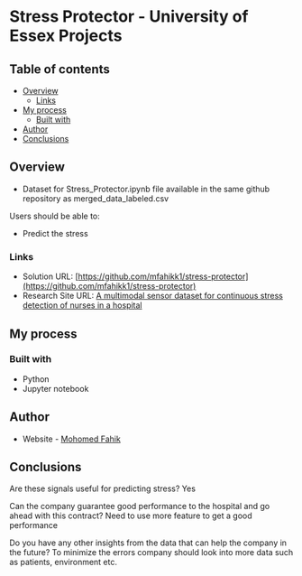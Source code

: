 # Stress Protector - University of Essex Projects

## Table of contents

- [Overview](#overview)
  - [Links](#links)
- [My process](#my-process)
  - [Built with](#built-with)
- [Author](#author)
- [Conclusions](#conclusions)


## Overview
- Dataset for Stress_Protector.ipynb file available in the same github repository as merged_data_labeled.csv

Users should be able to:
- Predict the stress 

### Links

- Solution URL: [https://github.com/mfahikk1/stress-protector](https://github.com/mfahikk1/stress-protector)
- Research Site URL: [A multimodal sensor dataset for continuous stress detection of nurses in a hospital](https://www.ncbi.nlm.nih.gov/pmc/articles/PMC9159985/)

## My process

### Built with

- Python
- Jupyter notebook

## Author

- Website - [Mohomed Fahik](https://mfahikk1.github.io/fahik-portfolio/)

## Conclusions

Are these signals useful for predicting stress? 
Yes

Can the company guarantee good performance to the hospital and go ahead with this contract? 
Need to use more feature to get a good performance

Do you have any other insights from the data that can help the company in the future?
To minimize the errors company should look into more data such as patients, environment etc.
